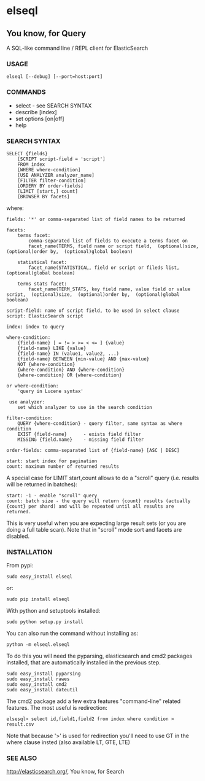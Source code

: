 elseql
======
You know, for Query
-------------------
A SQL-like command line / REPL client for ElasticSearch

### USAGE

    elseql [--debug] [--port=host:port] 

### COMMANDS

* select - see SEARCH SYNTAX
* describe [index]
* set options [on|off]
* help

### SEARCH SYNTAX

    SELECT {fields}
        [SCRIPT script-field = 'script']
        FROM index
        [WHERE where-condition]
        [USE ANALYZER analyzer_name]
        [FILTER filter-condition]
        [ORDERY BY order-fields]
        [LIMIT [start,] count]
        [BROWSER BY facets]

where:

    fields: '*' or comma-separated list of field names to be returned

    facets:
        terms facet:
            comma-separated list of fields to execute a terms facet on
            facet_name(TERMS, field name or script field,  (optional)size,  (optional)order by,  (optional)global boolean)

        statistical facet:
            facet_name(STATISTICAL, field or script or fileds list,   (optional)global boolean)

        terms stats facet:
            facet_name(TERM_STATS, key field name, value field or value script,  (optional)size,  (optional)order by,  (optional)global boolean)

    script-field: name of script field, to be used in select clause
    script: ElasticSearch script

    index: index to query

    where-condition:
        {field-name} [ = != > >= < <= ] {value}
        {field-name} LIKE {value}
        {field-name} IN (value1, value2, ...)
        {field-name} BETWEEN {min-value} AND {max-value}
        NOT {where-condition}
        {where-condition} AND {where-condition}
        {where-condition} OR {where-condition}

    or where-condition:
        'query in Lucene syntax'

     use analyzer:
        set which analyzer to use in the search condition

    filter-condition: 
        QUERY {where-condition} - query filter, same syntax as where condition
        EXIST {field-name}      - exists field filter
        MISSING {field.name}    - missing field filter

    order-fields: comma-separated list of {field-name} [ASC | DESC]

    start: start index for pagination
    count: maximum number of returned results

A special case for LIMIT start,count allows to do a "scroll" query (i.e. results will be returned in batches):

    start: -1 - enable "scroll" query
    count: batch size - the query will return {count} results (actually {count} per shard) and will be repeated until all results are returned.

This is very useful when you are expecting large result sets (or you are doing a full table scan). Note that in
"scroll" mode sort and facets are disabled.

### INSTALLATION

From pypi:

	sudo easy_install elseql
or:

	sudo pip install elseql

With python and setuptools installed:

	sudo python setup.py install

You can also run the command without installing as:

	python -m elseql.elseql

To do this you will need the pyparsing, elasticsearch and cmd2 packages installed, that are automatically installed in the previous step.

	sudo easy_install pyparsing
	sudo easy_install rawes
    sudo easy_install cmd2
    sudo easy_install dateutil

The cmd2 package add a few extra features "command-line" related features. The most useful is redirection:

	elsesql> select id,field1,field2 from index where condition > result.csv

Note that because '>' is used for redirection you'll need to use GT in the where clause insted (also available LT, GTE, LTE)

### SEE ALSO

http://elasticsearch.org/, You know, for Search
